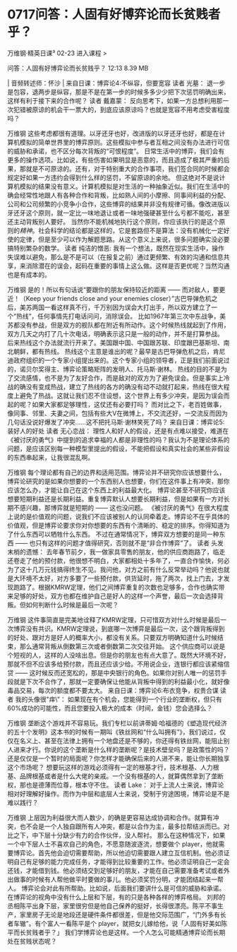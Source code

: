 # 0717问答：人固有好博弈论而长贫贱者乎？


万维钢·精英日课³
02-23
进入课程 >

问答：人固有好博弈论而长贫贱乎？
12:13 8.39 MB

| 音频转述师：怀沙 |
来自日课：博弈论4:不纵容，但要宽容
读者 光墓：
退一步是包容，退两步是纵容，那是不是在第一步的时候多多少少把下次惩罚明确出来，这样有利于接下来的合作呢？
读者 戴嘉蒙：
反向思考下，如果一方总想利用那一次犯错被原谅的机会干一票大的，到底应该原谅吗？也就是宽容不用考虑受害程度吗？

万维钢
这些考虑都很有道理。以牙还牙也好，改进版的以牙还牙也好，都是在计算机模拟的简单世界里的博弈原则。这些模拟中参与者互相之间没有办法进行可信的威胁和承诺，也不区分每次背叛的“可恨程度”。
日常生活中的博弈，我们会有更多的操作选项。比如说，有些伤害如果明显是恶意的，而且造成了极其严重的后果，那就是不可原谅的。还有，对于特别重大的合作事项，我们签合同的时候都会规定好如果一方违约会得到什么样的惩罚，不留原谅的余地。
但这绝对不是说计算机模拟的结果没有意义。计算机模拟是对生活的一种抽象近似。我们在生活中的确会经常性地跟人有各种合作和背叛，比如熟人间的小摩擦、同事间利益的分配、公司和公司频繁的小竞争小合作，这些博弈的结果并非没有规律可循。像改进版以牙还牙这个原则，就一定比一味地退让或者一味地强硬甚至什么亏都不能吃，甚至还主动背叛别人要好。
当然你不能机械地执行这个原则，你应该执行的是这个原则的*精神*。社会科学的结论都是这样的，它是套路但不是算法：没有机械化一定好使的定律，但是至少可以作为解题思路。从这个意义上来说，很多问题确实没必要搞特别繁杂的数学。
读者 纯洁的憎恶:
我有一个想法，既然在现实生活中，操作失误难以避免，那么是不是可以（在报复之前）通过更频繁、有效的沟通和信息共享，来消除潜在的误会，起码在重要的事情上这么做。这样是否更优呢？当然沟通也是有成本的。

万维钢
是的！所以有句话说“要跟你的朋友保持较近的距离 —— 而对敌人，要更近！（Keep your friends close and your enemies closer）”古巴导弹危机之后，美苏两国一看这样真不行，千万别因为误会大打出手，所以双方建立了一个“热线”，任何事情先打电话问问，消除误会。
比如1967年第三次中东战争，美苏都没有参战，但是双方的舰队都在附近有所动作。这个时候热线就起到了作用，双方几天之内打了几十次电话，明确表示这只是一般的动作，并不是打算参战。
后来热线这个办法就流行开来了。美国跟中国、中国跟苏联、印度跟巴基斯坦、南北朝鲜，都有热线。
热线这个主意是谁出的呢？最早是古巴导弹危机之后，肯尼迪政府组织的一个专家小组提出来的。这个专家小组的领导者，正是我们前面说过的，诺贝尔奖得主、博弈论策略矩阵的发明人、托马斯·谢林。
热线的目的不是为了交流感情，也不是为了友好合作，而是敌对的双方为了避免误会。但是事实上冷战的确没有变成热战，建立了热线的各方的确没有动不动就打起来，热线在很大程度上避免了热战。这就让我们忍不住设想，这个世界上有多少冲突，是因为误会而起的呢？如果大家都足够理性，这仗还有必要打吗？
而对比之下，老百姓做事，像同事、邻里、夫妻之间，包括有些大V在微博上，不交流还好，一交流反而因为几句话没说好爆发了冲突……这不把托马斯·谢林笑死了吗？
来自日课：博弈论5:装好人的好处
读者 无心恋战：
理性人和好人的假设，还是有点难以接受，难道在《被讨厌的勇气》中提到的追求幸福的人都是非理性的吗？我认为不是理论体系的问题，是应该区别每一种模型里提出的假设，不能把假设和真实社会的某些非假设的东西串起来，让我很混乱啊。

万维钢
每个理论都有自己的边界和适用范围。博弈论并不研究你应该想要什么，博弈论研究的是如果你想要的一个东西别人也想要，你们在这件事上有冲突，那你应该怎么办，才能让自己在这个东西上的利益最大化。
博弈论甚至不研究你应该想要短期利益还是长期利益。重复博弈默认人想要长期利益，但是如果有一方对长期不感兴趣，那博弈就是短期的 —— 这也没问题。
《被讨厌的勇气》在很大程度上说的是价值观的问题，说我们不应该被别人的认同牵着走。博弈论不在乎具体的价值观，但是博弈论要求你对你想要的东西有个清晰的、稳定的排序。你得知道为了什么东西可以牺牲什么东西。
不过在通常情况下，博弈双方想要的是同一种东西 —— 也只有这样的问题才值得研究，否则就不是“非合作博弈”了。
读者 头发末梢的遗憾：
去年春节前夕，我一做家具零售的朋友，他的供应商跑路了，临走还卷走了他的预付款，他很想不明白，大家都相处十多年了，一直合作愉快，何必为了这十几万元钱搞得终生不见。我问他，对方之前有什么反常举动吗？他说也就是大环境不太好，对方多要了一些预付款，供货延时，拖了两次，找上门去，才发现跑路了。根据KMRW定理，他们之间博弈重复的次数也足够多，合作也确实带来足够的好处，双方也都在维护自己是好人的这样一个声誉，最后一次会选择背叛。但如何判断什么时候是最后一次呢？

万维钢
这件事简直是完美地诠释了KMRW定理，只可惜双方对什么时候是最后一次博弈没有共识。KMRW定理说，到底哪一次博弈是最后一次，这个跟背叛得到的好处、跟对方是好人的概率大小，都没有关系。只要双方明确知道什么时候结束，那么通常背叛从倒数第三次或者倒数第二次交往开始。
这个供应商可以说是个短视的人，这样的人没啥出息。但是你的朋友也有点大意了。既然大环境不好，那就不但不应该多给预付款，而且还应该少给。不用说企业，连银行都应该紧缩信贷 —— 这时候反而还宽松的，那是中央银行的角色。如果你对别人唯一的惩罚手段就是下次不合作了，那就一定要确保让他能从背叛中得到的利益最小化，就好像毒品交易，每次的额度都不要太大。
来自日课：博弈论6:布衣竞争，权贵合谋
读者 我的头像很\"痒\”：
如果现在有个机会，您能得到一个行业的垄断权，但只有60%成功的可能性，而且您要投入极大的成本（时间，金钱）您会选择么？

万维钢
垄断这个游戏并不容易玩。我们专栏以前讲蒂姆·哈福德的《塑造现代经济的五十个发明》这本书的时候有一期叫《铁丝网和“什么叫拥有”》，我们说过，仅仅在名义上、甚至在法律上拥有一个地盘还是不够的，你还得有铁丝网，能阻止别人进来才行。你说的这个垄断是什么样的垄断呢？是技术壁垒吗？是政策性的吗？还是仅仅是一个暂时的局面呢？你怎样才能确保后来的人进不来，能让你长期独享这个市场呢？
想要玩这样的游戏必须得有一定的根基才行，技术根基、人力根基、品牌根基或者是什么大佬的亲戚。一个没有根基的人，就算偶然拿到了垄断权，那也是德薄而位尊，根本守不住。
读者 Lake：
对于上流人士来说，博弈论相对好理解好操作。而作为中层和底层人士来说，受制于穷途困境，博弈论是不是难以践行？

万维钢
上层因为利益很大而人数少，的确是更容易达成协调和合作。就算有冲突，也不会是一个人独自跟所有人冲突，都是以合作为主，最多拉帮结派而已。对比之下，中下层十分缺少有力的合作伙伴，没人帮衬。
那么在这种情况下，如果一个中下层人士不喜欢自己的角色，不愿意随波逐流，想要做个 player，他就需要博弈论。首先他会迫切需要帮助，所以他迫切需要跟人建立互信机制。他必须证明自己有足够的能力完成任务，才能得到比较重要的工作。他必须证明自己一定会还钱，才能借到钱。他必须结交到足够好的朋友，才能在自己需要准备考试或者外出做事的时候有人帮他做平时要做的事儿。他必须奖罚分明，才能团结起来一帮人。
博弈论会对此有所帮助。比如说，后面我们要讲什么是可信的威胁和承诺。在博弈论的视角中没有什么上层和下层，有的只是各种各样的博弈格局。
刘邦的丞相陈平出身下层，家里很穷但是他自己保养的挺好，长得很漂亮。陈平不事生产，家里房子无论是地段还是硬件条件都很差，但是他交际范围广，“门外多有长者车辙”。有个富人一看陈平是个 player，就把女儿嫁给他，说「人固有好美如陈平而长贫贱者乎？」
我们学博弈论也是这样。一个人怎么可能精通博弈论而长期处在贫贱状态呢？